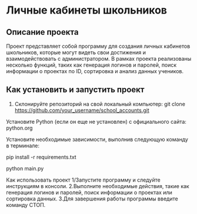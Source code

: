 # Личные кабинеты школьников

## Описание проекта
Проект представляет собой программу для создания личных кабинетов школьников, которые могут видеть свои достижения и взаимодействовать с администратором. В рамках проекта реализованы несколько функций, таких как генерация логинов и паролей, поиск информации о проектах по ID, сортировка и анализ данных учеников.

## Как установить и запустить проект
1. Склонируйте репозиторий на свой локальный компьютер:
git clone https://github.com/your_username/school_accounts.git

Установите Python (если он еще не установлен) с официального сайта: python.org

Установите необходимые зависимости, выполнив следующую команду в терминале:

pip install -r requirements.txt

python main.py

Как использовать проект
1/Запустите программу и следуйте инструкциям в консоли.
2.Выполните необходимые действия, такие как генерация логинов и паролей, поиск информации о проектах или сортировка данных.
3.Для завершения работы программы введите команду СТОП.
